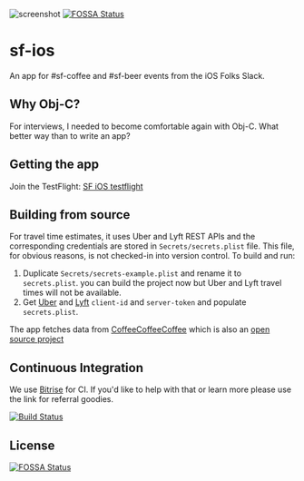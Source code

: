 ![screenshot](https://github.com/gravicle/sf-ios/blob/master/screenshots.jpg)
[![FOSSA Status](https://app.fossa.io/api/projects/git%2Bgithub.com%2FArmenm%2Fsf-ios.svg?type=shield)](https://app.fossa.io/projects/git%2Bgithub.com%2FArmenm%2Fsf-ios?ref=badge_shield)

# sf-ios
An app for #sf-coffee and #sf-beer events from the iOS Folks Slack.

## Why Obj-C?
For interviews, I needed to become comfortable again with Obj-C. What better way than to write an app?

## Getting the app

Join the TestFlight: [SF iOS testflight](https://testflight.apple.com/join/9OaIrtAO)

## Building from source

For travel time estimates, it uses Uber and Lyft REST APIs and the corresponding credentials are stored in `Secrets/secrets.plist` file. This file, for obvious reasons, is not checked-in into version control. To build and run:

1. Duplicate `Secrets/secrets-example.plist` and rename it to `secrets.plist`. you can build the project now but Uber and Lyft travel times will not be available.
2. Get [Uber](https://auth.uber.com/login/?next_url=https%3A%2F%2Fdeveloper.uber.com%2Fdashboard%2F&state=jZgX3-jJNzOiN57ly8Tv0uY0ArFXStNvQsjM_mzcYdg%3D) and [Lyft](https://www.lyft.com/developers/manage) `client-id` and `server-token` and populate `secrets.plist`.

The app fetches data from [CoffeeCoffeeCoffee](http://coffeecoffeecoffee.coffee) which is also an [open source project](https://github.com/jamescmartinez/coffee)

## Continuous Integration

We use [Bitrise](https://app.bitrise.io/referral/558bfe07e92b5498) for CI. If you'd like to help with that or learn more please use the link for referral goodies.

[![Build Status](https://app.bitrise.io/app/3cef125d856baef9/status.svg?token=OgCXUkVmOo5Sbl4dMSVXVA&branch=master)](https://app.bitrise.io/app/3cef125d856baef9)


## License
[![FOSSA Status](https://app.fossa.io/api/projects/git%2Bgithub.com%2FArmenm%2Fsf-ios.svg?type=large)](https://app.fossa.io/projects/git%2Bgithub.com%2FArmenm%2Fsf-ios?ref=badge_large)
